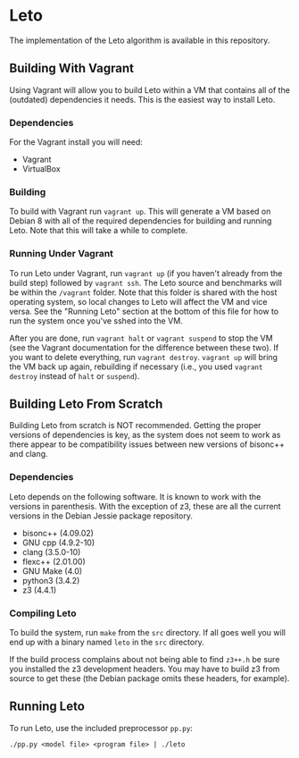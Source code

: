 # Leto #

The implementation of the Leto algorithm is available in this repository.

## Building With Vagrant ##
Using Vagrant will allow you to build Leto within a VM that contains all of the
(outdated) dependencies it needs.
This is the easiest way to install Leto.

### Dependencies ###
For the Vagrant install you will need:

* Vagrant
* VirtualBox

### Building ###
To build with Vagrant run `vagrant up`.
This will generate a VM based on Debian 8 with all of the required dependencies
for building and running Leto.
Note that this will take a while to complete.

### Running Under Vagrant ###
To run Leto under Vagrant, run `vagrant up` (if you haven't already from the
build step) followed by `vagrant ssh`.
The Leto source and benchmarks will be within the `/vagrant` folder.
Note that this folder is shared with the host operating system, so local
changes to Leto will affect the VM and vice versa.
See the "Running Leto" section at the bottom of this file for how to run the
system once you've sshed into the VM.

After you are done, run `vagrant halt` or `vagrant suspend` to stop the VM (see
the Vagrant documentation for the difference between these two).
If you want to delete everything, run `vagrant destroy`.
`vagrant up` will bring the VM back up again, rebuilding if necessary (i.e.,
you used `vagrant destroy` instead of `halt` or `suspend`).

## Building Leto From Scratch ##
Building Leto from scratch is NOT recommended.
Getting the proper versions of dependencies is key, as the system does not seem
to work as there appear to be compatibility issues between new versions of
bisonc++ and clang.

### Dependencies ###
Leto depends on the following software.
It is known to work with the versions in parenthesis.
With the exception of z3, these are all the current versions in the Debian
Jessie package repository.

* bisonc++ (4.09.02)
* GNU cpp (4.9.2-10)
* clang (3.5.0-10)
* flexc++ (2.01.00)
* GNU Make (4.0)
* python3 (3.4.2)
* z3 (4.4.1)

### Compiling Leto ###
To build the system, run `make` from the `src` directory.
If all goes well you will end up with a binary named `leto` in the `src`
directory.

If the build process complains about not being able to find `z3++.h` be sure
you installed the z3 development headers.
You may have to build z3 from source to get these (the Debian package omits
these headers, for example).

## Running Leto ##
To run Leto, use the included preprocessor `pp.py`:

    ./pp.py <model file> <program file> | ./leto
